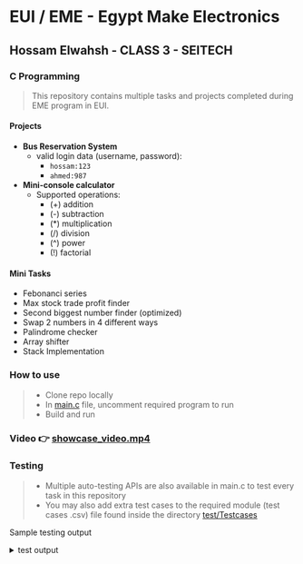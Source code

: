 # EUI / EME - Egypt Make Electronics
## Hossam Elwahsh - CLASS 3 - SEITECH
### C Programming

> This repository contains multiple tasks and projects completed during EME program in EUI.

#### Projects
- **Bus Reservation System**
  - valid login data (username, password):
    - `hossam:123`
    - `ahmed:987`
- **Mini-console calculator**
  - Supported operations:
    - (+) addition
    - (-) subtraction
    - (*) multiplication
    - (/) division
    - (^) power
    - (!) factorial

#### Mini Tasks
- Febonanci series
- Max stock trade profit finder
- Second biggest number finder (optimized)
- Swap 2 numbers in 4 different ways
- Palindrome checker
- Array shifter
- Stack Implementation

### How to use
> - Clone repo locally
> - In [main.c](main.c) file, uncomment required program to run
> - Build and run

### Video 👉 [showcase_video.mp4](Docs/showcase_video.mp4)

### Testing
> - Multiple auto-testing APIs are also available in main.c to test every task in this repository
> - You may also add extra test cases to the required module (test cases .csv) file found inside the directory [test/Testcases](test/TestCases)

Sample testing output
<details>
<summary>test output</summary>
==================================<br/>
Tester Name:    Hossam Elwahsh<br/>
Function Name:  is_palindrome()<br/>
==================================<br/>

-----------------------
Test Case 1
-----------------------
Input Data:
1       2       3       4       5
Expected:       N

Actual Result:

NOT Palindrome

Reverse:
5       4       3       2       1

Test Result:    OK

-----------------------
Test Case 2
-----------------------
Input Data:
4       5       1
Expected:       N

Actual Result:

NOT Palindrome

Reverse:
1       5       4

Test Result:    OK

-----------------------
Test Case 3
-----------------------
Input Data:
1       2       3       2       1
Expected:       Y

Actual Result:

Is Palindrome

Reverse:
1       2       3       2       1

Test Result:    OK

-----------------------
Test Case 4
-----------------------
Input Data:
1
Expected:       Y

Actual Result:

Is Palindrome

Reverse:
1

Test Result:    OK

-----------------------
Test Case 5
-----------------------
Input Data:
1       2
Expected:       N
Actual Result:

NOT Palindrome

Reverse:
2       1

Test Result:    OK
==================================<br/>
Tester Name:    Hossam Elwahsh<br/>
Function Name:  is_palindrome_digits()<br/>
==================================<br/>

-----------------------
Test Case 1
-----------------------
Input Data:
12345
Expected:       N

Actual Result:

NOT Palindrome

Reverse:
54321

Test Result:    OK
</details>
